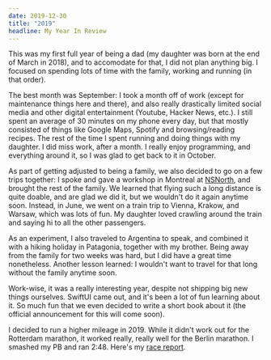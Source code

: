 ```yaml
---
date: 2019-12-30
title: "2019"
headline: My Year In Review
---
```


This was my first full year of being a dad (my daughter was born at the end of March in 2018), and to accomodate for that, I did not plan anything big. I focused on spending lots of time with the family, working and running (in that order). 

The best month was September: I took a month off of work (except for maintenance things here and there), and also really drastically limited social media and other digital entertainment (Youtube, Hacker News, etc.). I still spent an average of 30 minutes on my phone every day, but that mostly consisted of things like Google Maps, Spotify and browsing/reading recipes. The rest of the time I spent running and doing things with my daughter. I did miss work, after a month. I really enjoy programming, and everything around it, so I was glad to get back to it in October.

As part of getting adjusted to being a family, we also decided to go on a few trips together: I spoke and gave a workshop in Montreal at [NSNorth](https://nsnorth.ca/), and brought the rest of the family. We learned that flying such a long distance is quite doable, and are glad we did it, but we wouldn't do it again anytime soon. Instead, in June, we went on a train trip to Vienna, Krakow, and Warsaw, which was lots of fun. My daughter loved crawling around the train and saying hi to all the other passengers.

As an experiment, I also traveled to Argentina to speak, and combined it with a hiking holiday in Patagonia, together with my brother. Being away from the family for two weeks was hard, but I did have a great time nonetheless. Another lesson learned: I wouldn't want to travel for that long without the family anytime soon. 

Work-wise, it was a really interesting year, despite not shipping big new things ourselves. SwiftUI came out, and it's been a lot of fun learning about it. So much fun that we even decided to write a short book about it (the official announcement for this will come soon).

I decided to run a higher mileage in 2019. While it didn't work out for the Rotterdam marathon, it worked really, really well for the Berlin marathon. I smashed my PB and ran 2:48. Here's my [race report](/post/race-report-berlin-marathon/).

